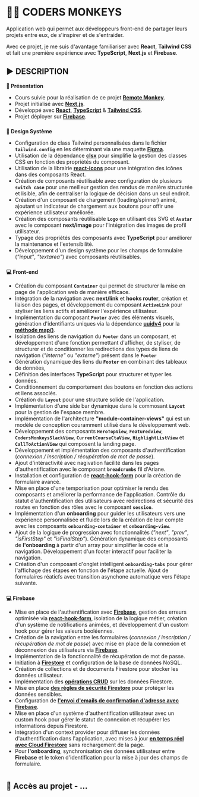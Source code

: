 # 👨‍💻 CODERS MONKEYS
Application web qui permet aux développeurs front-end de partager leurs projets entre eux, de s'inspirer et de s'entraider.

Avec ce projet, je me suis d'avantage familiariser avec **React**, **Tailwind CSS** et fait une première expérience avec **TypeScript**, **Next.js** et **Firebase**.

## ▶️ DESCRIPTION
**📄 Présentation**
- Cours suivie pour la réalisation de ce projet **[Remote Monkey](https://youtube.com/playlist?list=PLtKaauZVThjAe3U3AQqa-C1fLwHR48aMM&si=EH_EwWJUuE1k5gSE)**.
- Projet initialisé avec **[Next.js](https://nextjs.org/)**.
- Développé avec **[React](https://fr.react.dev/)**, **[TypeScript](https://www.typescriptlang.org/)** & **[Tailwind CSS](https://tailwindcss.com/)**.
- Projet déployer sur **[Firebase](https://firebase.google.com/)**.

###
**🎨 Design Système**
- Configuration de class Tailwind personnalisées dans le fichier **`tailwind.config`** en les déterminant via une maquette **[Figma](https://www.figma.com)**.
- Utilisation de la dépendance **[clsx](https://www.npmjs.com/package/clsx)** pour simplifie la gestion des classes CSS en fonction des propriétés du composant.
- Utilisation de la librairie **[react-icons](https://react-icons.github.io/react-icons/)** pour une intégration des icônes dans des composants React.
- Création de composants réutilisable avec configuration de plusieurs **`switch case`** pour une meilleur gestion des rendus de manière structurée et lisible, afin de centraliser la logique de décision dans un seul endroit.
- Création d'un composant de chargement (loading/spinner) animé, ajoutant un indicateur de chargement aux boutons pour offir une expérience utilisateur améliorée.
- Création des composants réutilisable **`Logo`** en utilisant des SVG et **`Avatar`** avec le composant **next/image** pour l'intégration des images de profil utilisateur.
- Typage des propriétés des composants avec **TypeScript** pour améliorer la maintenance et l'extensibilité.
- Développement d'un design système pour les champs de formulaire (*"input"*, *"textarea"*) avec composants réutilisables.

###
**💻 Front-end**
- Création du composant **`Container`** qui permet de structurer la mise en page de l'application web de manière efficace. 
- Intégration de la navigation avec **next/link** et **hooks router**, création et liaison des pages, et développement du composant **`ActiveLink`** pour styliser les liens actifs et améliorer l'expérience utilisateur.
- Implémentation du composant **`Footer`** avec des éléments visuels, génération d'identifiants uniques via la dépendance **[uuidv4](https://www.npmjs.com/package/uuidv4)** pour la **[méthode map()](https://developer.mozilla.org/fr/docs/Web/JavaScript/Reference/Global_Objects/Array/map)**.
- Isolation des liens de navigation du **`Footer`** dans un composant, et développement d'une fonction permettant d'afficher, de styliser, de structurer et de conditionner les redirections des types de liens de navigation (*"interne"* ou *"externe"*) présent dans le **`Footer`**
- Génération dynamique des liens du **`Footer`** en combinant des tableaux de données, 
- Définition des interfaces **TypeScript** pour structurer et typer les données.
- Conditionnement du comportement des boutons en fonction des actions et liens associés.
- Création du **`Layout`** pour une structure solide de l'application.
- Implémentation d'une side bar dynamique dans le commosant **`Layout`** pour la gestion de l'espace membre.
- Implémentation de l'architecture **"module-container-views"** qui est un modèle de conception couramment utilisé dans le développement web.
- Développement des composants **`HeroTopView`**, **`Featuredview`**, **`CodersMonkeysSlackView`**, **`CurrentCourseCtaView`**, **`HighlightListView`** et **`CallToActionView`** qui composent la landing page.
- Développement et implémentation des composants d'authentification (*connexion / inscription / récupération de mot de passe*).
- Ajout d'intéractivité avec nagivation facilité dans les pages d'authentification avec le composant **`breadcrumbs`** fil d'Ariane.
- Installation et configuration de **[react-hook-form](https://react-hook-form.com/)** pour la création de formulaire avancé.
- Mise en place d'une temporisation pour optimiser le rendu des composants et améliorer la performance de l'application. Contrôle du statut d'authentification des utilisateurs avec redirections et sécurité des routes en fonction des rôles avec le composant **`session`**.
- Implémentation d'un **onboarding** pour guider les utilisateurs vers une expérience personnalisée et fluide lors de la création de leur compte avec les composants **`onboarding-container`** et **`onboarding-view`**. 
- Ajout de la logique de progression avec fonctionnalités (*"next"*, *"prev"*, *"isFirstStep"* et *"isFinalStep"*). Génération dynamique des composants de **l'onboarding** à partir d'un array pour simplifier le code et la navigation. Développement d'un footer interactif pour faciliter la navigation.
- Création d'un composant d'onglet intelligent **`onboarding-tabs`** pour gérer l'affichage des étapes en fonction de l'étape actuelle. Ajout de formulaires réaticfs avec transition asynchone automatique vers l'étape suivante.


###
**💻 Firebase**
- Mise en place de l'authentification avec **[Firebase](https://firebase.google.com/)**, gestion des erreurs optimisée via **[react-hook-form](https://react-hook-form.com/)**, isolation de la logique métier, création d'un système de notifications animées, et développement d'un custom hook pour gérer les valeurs booléennes.
- Création de la navigation entre les formulaires (*connexion / inscription / récupération de mot de passe*) avec mise en place de la connexion et déconnexion des utilisateurs via **[Firebase](https://firebase.google.com/)**.
- Implémentation de la fonctionnalité de récupération de mot de passe.
- Initiation à **[Firestore](https://firebase.google.com/docs/firestore?hl=fr)** et configuration de la base de données NoSQL.
- Création de collections et de documents Firestore pour stocker les données utilisateur.
- Implémentation des **[opérations CRUD](https://medium.com/@ahmadrazawebexpert/how-to-perform-firebase-crud-operations-355de96bad2c)** sur les données Firestore.
- Mise en place **[des règles de sécurité Firestore](https://firebase.google.com/docs/firestore/security/rules-structure?hl=fr)** pour protéger les données sensibles.
- Configuration de **[l'envoi d'emails de confirmation d'adresse avec Firebase](https://firebase.google.com/docs/auth/web/email-link-auth?hl=fr)**.
- Mise en place d'un système d'authentification utilisateur avec un custom hook pour gérer le statut de connexion et récupérer les informations depuis Firestore. 
- Intégration d'un context provider pour diffuser les données d'authentification dans l'application, avec mises à jour **[en temps réel avec Cloud Firestore](https://firebase.google.com/docs/firestore/query-data/listen?hl=fr)** sans rechargement de la page.
- Pour **l'onboarding**, synchronisation des données utilisateur entre **Firebase** et le token d'identification pour la mise à jour des champs de formulaire.

#

## 🔎 Accès au projet - ...